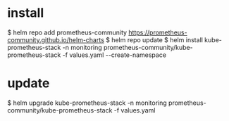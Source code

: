 # install

$ helm repo add prometheus-community https://prometheus-community.github.io/helm-charts
$ helm repo update
$ helm install kube-prometheus-stack -n monitoring prometheus-community/kube-prometheus-stack -f values.yaml --create-namespace

# update

$ helm upgrade kube-prometheus-stack -n monitoring prometheus-community/kube-prometheus-stack -f values.yaml
